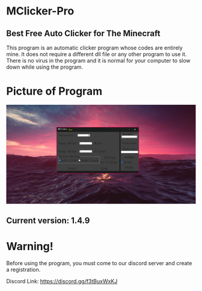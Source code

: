 # MClicker-Pro
## Best Free Auto Clicker for The Minecraft

This program is an automatic clicker program whose codes are entirely mine. It does not require a different dll file or any other program to use it. There is no virus in the program and it is normal for your computer to slow down while using the program.

# Picture of Program

![Screenshot](program.png)

## Current version: 1.4.9

# Warning!
Before using the program, you must come to our discord server and create a registration.

Discord Link: https://discord.gg/f3tBuxWxKJ
